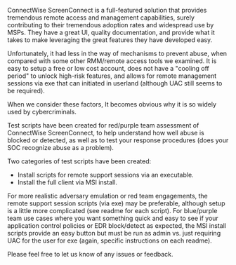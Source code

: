 ConnectWise ScreenConnect is a full-featured solution that provides tremendous remote access and management capabilities, surely contributing to their tremendous adoption rates and widespread use by MSPs. They have a great UI, quality documentation, and provide what it takes to make leveraging the great features they have developed easy.  

Unfortunately, it had less in the way of mechanisms to prevent abuse, when compared with some other RMM/remote access tools we examined.  It is easy to setup a free or low cost account, does not have a "cooling off period" to unlock high-risk features, and allows for remote management sessions via exe that can initiated in userland (although UAC still seems to be required).

When we consider these factors, It becomes obvious why it is so widely used by cybercriminals. 

Test scripts have been created for red/purple team assessment of ConnectWise ScreenConnect, to help understand how well abuse is blocked or detected, as well as to test your response procedures (does your SOC recognize abuse as a problem).

Two categories of test scripts have been created:
 - Install scripts for remote support sessions via an executable. 
 - Install the full client via MSI install. 

For more realistic adversary emulation or red team engagements, the remote support session scripts (via exe) may be preferable, although setup is a little more complicated (see readme for each script). For blue/purple team use cases where you want something quick and easy to see if your application control policies or EDR block/detect as expected, the MSI install scripts provide an easy button but must be run as admin vs. just requiring UAC for the user for exe (again, specific instructions on each readme).  

Please feel free to let us know of any issues or feedback. 
